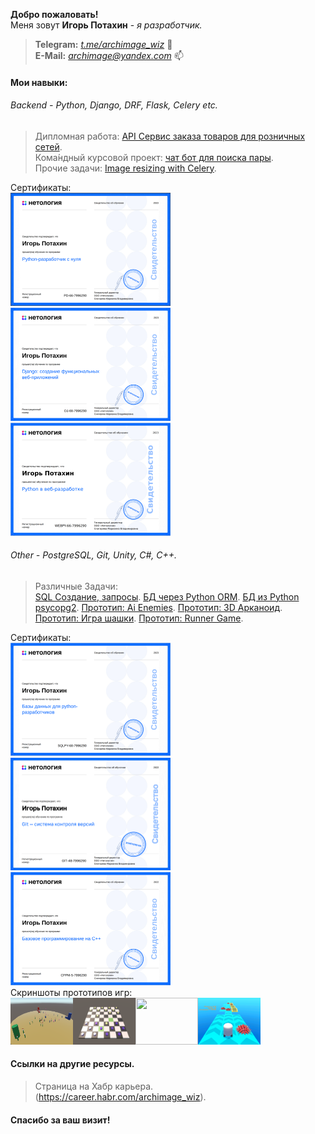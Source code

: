 
<strong>Добро пожаловать!</strong><br>
Меня зовут <b>Игорь Потахин</b> - <em>я разработчик.</em>
> <strong>Telegram:</strong> <em>[t.me/archimage_wiz](https://t.me/archimage_wiz)</em> 💬<br>
> <strong>E-Mail:</strong> <em>[archimage@yandex.com](mailto:archimage@yandex.com)</em> 📫<br>

#### Мои навыки:


###### Backend - Python, Django, DRF, Flask, Celery etc.

> Дипломная работа: [API Сервис заказа товаров для розничных сетей](https://github.com/archimage-wiz/Python_Diploma).<br>
> Кома́ндный курсовой проект: [чат бот для поиска пары](https://github.com/archimage-wiz/adpy-team-diplom).<br>
> Прочие задачи: [Image resizing with Celery](https://github.com/archimage-wiz/Hw8_Celery).

Сертификаты:<br>
<img src="Python_Developer.png" width="256" border=0><img src="Python_Django.png" width="256" border=0><img src="python_web.png" width="256" border=0><br>


###### Other - PostgreSQL, Git, Unity, C#, C++.
> Различные Задачи:<br>
[SQL Создание, запросы](https://github.com/archimage-wiz/PY_CASEDB_Hw4).
[БД через Python ORM](https://github.com/archimage-wiz/PY_CASEDB_Hw6_SQLAlchemy).
[БД из Python psycopg2](https://github.com/archimage-wiz/PY_CASEDB_Hw5_PostgreSQL_Python_Requests).
[Прототип: Ai Enemies](https://github.com/archimage-wiz/Unity_Case3_AdvUnity_Hw3_Hw3_Ai_Enemies).
[Прототип: 3D Арканоид](https://github.com/archimage-wiz/Unity_Case3_AdvUnity_Hw1_Arkanoid).
[Прототип: Игра шашки](https://github.com/archimage-wiz/Unity_Case2_Hw34).
[Прототип: Runner Game](https://github.com/archimage-wiz/Unity_Case1_RunnerProto).<br>

Сертификаты:<br>
<img src="python_db.png" width="256" border=0><img src="git_base.png" width="256" border=0><img src="base_cpp.png" width="256" border=0><br>
Скриншоты прототипов игр:<br>
<img src="ai_enemies.png" width="100" height="75" border=0><img src="Checks1.png" width="100" height="75" border=0><img src="Arkanoid1.png" width="100" height="75" border=0><img src="Runner1.png" width="100" height="75" border=0>

#### Ссылки на другие ресурсы.

> Страница на Хабр карьера. (https://career.habr.com/archimage_wiz).<br>

#### Спасибо за ваш визит!


<!--
✨ 
- 🔭 I’m currently working on ...
- 🌱 I’m currently learning ...
- 👯 I’m looking to collaborate on ...
- 🤔 I’m looking for help with ...
- 💬 Ask me about ...
- 📫 How to reach me: ...
- 😄 Pronouns: ...
- ⚡ Fun fact: ...
-->
